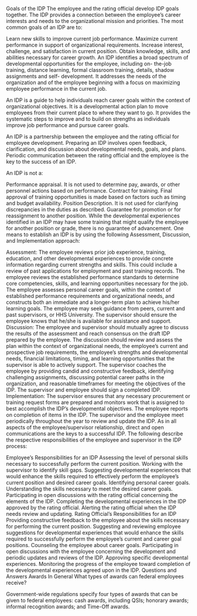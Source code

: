 
Goals of the IDP
The employee and the rating official develop IDP goals together. The IDP provides a connection between the employee’s career interests and needs to the organizational mission and priorities. The most common goals of an IDP are to:

Learn new skills to improve current job performance.
Maximize current performance in support of organizational requirements.
Increase interest, challenge, and satisfaction in current position.
Obtain knowledge, skills, and abilities necessary for career growth.
An IDP identifies a broad spectrum of developmental opportunities for the employee, including on- the-job training, distance learning, formal classroom training, details, shadow assignments and self- development. It addresses the needs of the organization and of the employee beginning with a focus on maximizing employee performance in the current job.

An IDP is a guide to help individuals reach career goals within the context of organizational objectives. It is a developmental action plan to move employees from their current place to where they want to go. It provides the systematic steps to improve and to build on strengths as individuals improve job performance and pursue career goals.

An IDP is a partnership between the employee and the rating official for employee development. Preparing an IDP involves open feedback, clarification, and discussion about developmental needs, goals, and plans. Periodic communication between the rating official and the employee is the key to the success of an IDP.

An IDP is not a:

Performance appraisal. It is not used to determine pay, awards, or other personnel actions based on performance.
Contract for training. Final approval of training opportunities is made based on factors such as timing and budget availability.
Position Description. It is not used for clarifying discrepancies in the duties as described.
Guarantee for promotion or for reassignment to another position. While the developmental experiences identified in an IDP may have some training that might qualify the employee for another position or grade, there is no guarantee of advancement.
One means to establish an IDP is by using the following Assessment, Discussion, and Implementation approach:

Assessment: The employee reviews prior job experience, training, education, and other developmental experiences to provide concrete information regarding current strengths and skills. This could include a review of past applications for employment and past training records. The employee reviews the established performance standards to determine core competencies, skills, and learning opportunities necessary for the job.  The employee assesses personal career goals, within the context of established performance requirements and organizational needs, and constructs both an immediate and a longer-term plan to achieve his/her learning goals. The employee may seek guidance from peers, current and past supervisors, or HHS University. The supervisor should ensure the employee knows that he/she is available for assistance and support.
Discussion: The employee and supervisor should mutually agree to discuss the results of the assessment and reach consensus on the draft IDP prepared by the employee. The discussion should review and assess the plan within the context of organizational needs, the employee’s current and prospective job requirements, the employee’s strengths and developmental needs, financial limitations, timing, and learning opportunities that the supervisor is able to actively support.  The supervisor coaches the employee by providing candid and constructive feedback, identifying challenging assignments, discussing potential career paths in the organization, and reasonable timeframes for meeting the objectives of the IDP. The supervisor and employee should sign a completed IDP.
Implementation: The supervisor ensures that any necessary procurement or training request forms are prepared and monitors work that is assigned to best accomplish the IDP’s developmental objectives. The employee reports on completion of items in the IDP. The supervisor and the employee meet periodically throughout the year to review and update the IDP.
As in all aspects of the employee/supervisor relationship, direct and open communications are the keys to a successful IDP. The following describe the respective responsibilities of the employee and supervisor in the IDP process:

Employee’s Responsibilities for an IDP
Assessing the level of personal skills necessary to successfully perform the current position. Working with the supervisor to identify skill gaps.
Suggesting developmental experiences that would enhance the skills required to effectively perform the employee’s current position and desired career goals.
Identifying personal career goals.
Understanding the skills necessary to meet the desired career goals.
Participating in open discussions with the rating official concerning the elements of the IDP.
Completing the developmental experiences in the IDP approved by the rating official.
Alerting the rating official when the IDP needs review and updating.
Rating Official’s Responsibilities for an IDP
Providing constructive feedback to the employee about the skills necessary for performing the current position.
Suggesting and reviewing employee suggestions for developmental experiences that would enhance the skills required to successfully perform the employee’s current and career goal positions.
Counseling the employee about career goals.
Participating in open discussions with the employee concerning the development and periodic updates and reviews of the IDP.
Approving specific developmental experiences.
Monitoring the progress of the employee toward completion of the developmental experiences agreed upon in the IDP.
Questions and Answers
Awards In General
What types of awards can federal employees receive?

Government-wide regulations specify four types of awards that can be given to federal employees: cash awards, including QSIs; honorary awards; informal recognition awards; and Time-Off awards.

